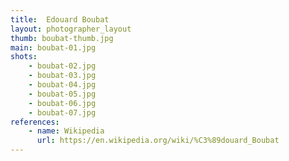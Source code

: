 ```yaml
---
title:  Edouard Boubat
layout: photographer_layout
thumb: boubat-thumb.jpg
main: boubat-01.jpg
shots:
    - boubat-02.jpg
    - boubat-03.jpg
    - boubat-04.jpg
    - boubat-05.jpg
    - boubat-06.jpg
    - boubat-07.jpg
references:
    - name: Wikipedia
      url: https://en.wikipedia.org/wiki/%C3%89douard_Boubat
---
```

